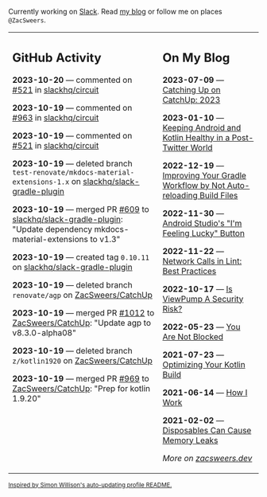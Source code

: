 Currently working on [Slack](https://slack.com/). Read [my blog](https://zacsweers.dev/) or follow me on places `@ZacSweers`.

<table><tr><td valign="top" width="60%">

## GitHub Activity
<!-- githubActivity starts -->
**2023-10-20** — commented on [#521](https://github.com/slackhq/circuit/issues/521#issuecomment-1772931134) in [slackhq/circuit](https://github.com/slackhq/circuit)

**2023-10-19** — commented on [#963](https://github.com/slackhq/circuit/pull/963#issuecomment-1771547684) in [slackhq/circuit](https://github.com/slackhq/circuit)

**2023-10-19** — commented on [#521](https://github.com/slackhq/circuit/issues/521#issuecomment-1771537312) in [slackhq/circuit](https://github.com/slackhq/circuit)

**2023-10-19** — deleted branch `test-renovate/mkdocs-material-extensions-1.x` on [slackhq/slack-gradle-plugin](https://github.com/slackhq/slack-gradle-plugin)

**2023-10-19** — merged PR [#609](https://github.com/slackhq/slack-gradle-plugin/pull/609) to [slackhq/slack-gradle-plugin](https://github.com/slackhq/slack-gradle-plugin): "Update dependency mkdocs-material-extensions to v1.3"

**2023-10-19** — created tag `0.10.11` on [slackhq/slack-gradle-plugin](https://github.com/slackhq/slack-gradle-plugin)

**2023-10-19** — deleted branch `renovate/agp` on [ZacSweers/CatchUp](https://github.com/ZacSweers/CatchUp)

**2023-10-19** — merged PR [#1012](https://github.com/ZacSweers/CatchUp/pull/1012) to [ZacSweers/CatchUp](https://github.com/ZacSweers/CatchUp): "Update agp to v8.3.0-alpha08"

**2023-10-19** — deleted branch `z/kotlin1920` on [ZacSweers/CatchUp](https://github.com/ZacSweers/CatchUp)

**2023-10-19** — merged PR [#969](https://github.com/ZacSweers/CatchUp/pull/969) to [ZacSweers/CatchUp](https://github.com/ZacSweers/CatchUp): "Prep for kotlin 1.9.20"
<!-- githubActivity ends -->
</td><td valign="top" width="40%">

## On My Blog
<!-- blog starts -->
**2023-07-09** — [Catching Up on CatchUp: 2023](https://www.zacsweers.dev/catching-up-on-catchup-2023/)

**2023-01-10** — [Keeping Android and Kotlin Healthy in a Post-Twitter World](https://www.zacsweers.dev/keeping-android-healthy/)

**2022-12-19** — [Improving Your Gradle Workflow by Not Auto-reloading Build Files](https://www.zacsweers.dev/improving-your-workflow-by-not-auto-reloading-build-files/)

**2022-11-30** — [Android Studio's "I'm Feeling Lucky" Button](https://www.zacsweers.dev/android-studios-im-feeling-lucky-button/)

**2022-11-22** — [Network Calls in Lint: Best Practices](https://www.zacsweers.dev/network-calls-in-lint-best-practices/)

**2022-10-17** — [Is ViewPump A Security Risk?](https://www.zacsweers.dev/is-viewpump-a-security-risk/)

**2022-05-23** — [You Are Not Blocked](https://www.zacsweers.dev/you-are-not-blocked/)

**2021-07-23** — [Optimizing Your Kotlin Build](https://www.zacsweers.dev/optimizing-your-kotlin-build/)

**2021-06-14** — [How I Work](https://www.zacsweers.dev/how-i-work/)

**2021-02-02** — [Disposables Can Cause Memory Leaks](https://www.zacsweers.dev/disposables-can-cause-memory-leaks/)
<!-- blog ends -->
_More on [zacsweers.dev](https://zacsweers.dev/)_
</td></tr></table>

<sub><a href="https://simonwillison.net/2020/Jul/10/self-updating-profile-readme/">Inspired by Simon Willison's auto-updating profile README.</a></sub>